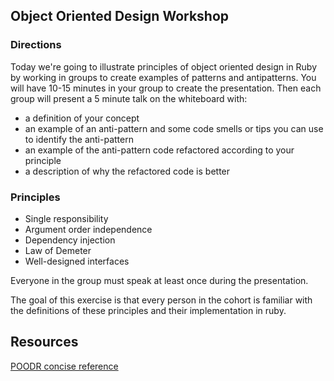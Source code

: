 ## Object Oriented Design Workshop

### Directions
Today we're going to illustrate principles of object oriented design in Ruby by working in groups to create examples of patterns and antipatterns.  You will have 10-15 minutes in your group to create the presentation.  Then each group will present a 5 minute talk on the whiteboard with:
- a definition of your concept 
- an example of an anti-pattern and some code smells or tips you can use to identify the anti-pattern
- an example of the anti-pattern code refactored according to your principle
- a description of why the refactored code is better

### Principles
- Single responsibility
- Argument order independence
- Dependency injection
- Law of Demeter
- Well-designed interfaces

Everyone in the group must speak at least once during the presentation.

The goal of this exercise is that every person in the cohort is familiar with the definitions of these principles and their implementation in ruby.

## Resources

[POODR concise reference](http://stharlow.tumblr.com/post/53808517270/poodr-book-reference)
